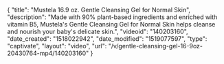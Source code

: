 {
    "title": "Mustela 16.9 oz. Gentle Cleansing Gel for Normal Skin",
    "description": "Made with 90% plant-based ingredients and enriched with vitamin B5, Mustela's Gentle Cleansing Gel for Normal Skin helps cleanse and nourish your baby's delicate skin.",
    "videoid": "140203160",
    "date_created": "1518022942",
    "date_modified": "1519077597",
    "type": "captivate",
    "layout": "video",
    "url": "\/v\/gentle-cleansing-gel-16-9oz-20430764-mp4\/140203160"
}